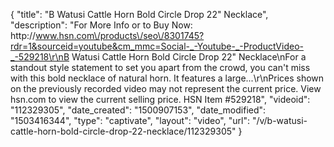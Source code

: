 {
    "title": "B Watusi Cattle Horn Bold Circle Drop 22\" Necklace",
    "description": "For More Info or to Buy Now: http:\/\/www.hsn.com\/products\/seo\/8301745?rdr=1&sourceid=youtube&cm_mmc=Social-_-Youtube-_-ProductVideo-_-529218\r\nB Watusi Cattle Horn Bold Circle Drop 22\" Necklace\nFor a standout style statement to set you apart from the crowd, you can't miss with this bold necklace of natural horn. It features a large...\r\nPrices shown on the previously recorded video may not represent the current price.  View hsn.com to view the current selling price. HSN Item #529218",
    "videoid": "112329305",
    "date_created": "1500907153",
    "date_modified": "1503416344",
    "type": "captivate",
    "layout": "video",
    "url": "\/v\/b-watusi-cattle-horn-bold-circle-drop-22-necklace\/112329305"
}